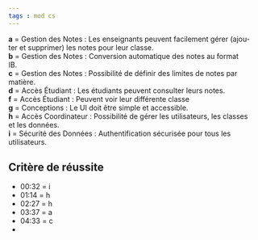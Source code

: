 ```yaml
---
tags : mod cs
---
```

 **a** = Gestion des Notes : Les enseignants peuvent facilement gérer (ajou-  
ter et supprimer) les notes pour leur classe.  
**b** = Gestion des Notes : Conversion automatique des notes au format  
IB.  
**c** = Gestion des Notes : Possibilité de définir des limites de notes par  
matière.  
**d** = Accès Étudiant : Les étudiants peuvent consulter leurs notes.  
**f** = Accès Étudiant : Peuvent voir leur différente classe  
**g** = Conceptions : Le UI doit être simple et accessible.  
**h** = Accès Coordinateur : Possibilité de gérer les utilisateurs, les classes  
et les données.  
**i** = Sécurité des Données : Authentification sécurisée pour tous les  
utilisateurs.  
 
 ## Critère de réussite
 
 - 00:32 = i 
 - 01:14 = h 
 - 02:27 = h 
 - 03:37 = a
 - 04:33 = c
 - 
   
   